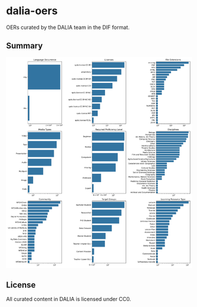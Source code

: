 # dalia-oers

OERs curated by the DALIA team in the DIF format.

## Summary

![](export/summary.svg)

## License

All curated content in DALIA is licensed under CC0.
